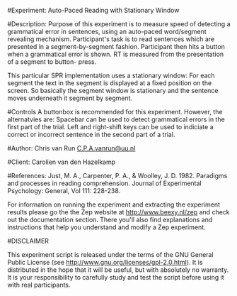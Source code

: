 #Experiment:
Auto-Paced Reading with Stationary Window

#Description:
Purpose of this experiment is to measure speed of detecting a grammatical error in sentences, using an auto-paced word/segment revealing mechanism. 
Participant's task is to read sentences which are presented in a 
segment-by-segment fashion. Participant then hits a button when a grammatical error is shown. 
RT is measured from the presentation of a segment to button-
press.

This particular SPR implementation uses a stationary window: For each
segment the text in the segment is displayed at a fixed position on the
screen. So basically the segment window is stationary and the sentence
moves underneath it segment by segment.


#Controls
A buttonbox is recommended for this experiment. However, the alternatvies are:
Spacebar can be used to detect grammatical errors in the first part of the trial.
Left and right-shift keys can be used to indiciate a correct or incorrect sentence in the second part of a trial.
        

#Author:
Chris van Run <C.P.A.vanrun@uu.nl>

#Client:
        Carolien van den Hazelkamp

#References:
        Just, M. A., Carpenter, P. A., & Woolley, J. D. 1982. 
          Paradigms and processes in reading comprehension. 
          Journal of Experimental Psychology: General, Vol 111: 228-238.


For information on running the experiment and extracting the experiment
results please go the the Zep website at http://www.beexy.nl/zep and check 
out the documentation section. There you'll also find explanations and 
instructions that help you understand and modify a Zep experiment.


#DISCLAIMER

This experiment script is released under the terms of the GNU General Public
License (see http://www.gnu.org/licenses/gpl-2.0.html). It is distributed in
the hope that it will be useful, but with absolutely no warranty. It is your
responsibility to carefully study and test the script before using it with 
real participants.
